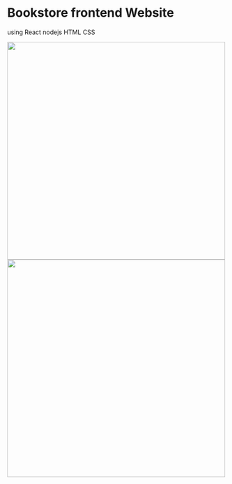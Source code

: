 # Bookstore frontend Website
using React nodejs  HTML CSS

<img align="left" width="500" src="https://github.com/Darshan-008/Website/blob/main/s1.png"><img align="left" width="500" src="https://github.com/Darshan-008/Website/blob/main/s1.png">
